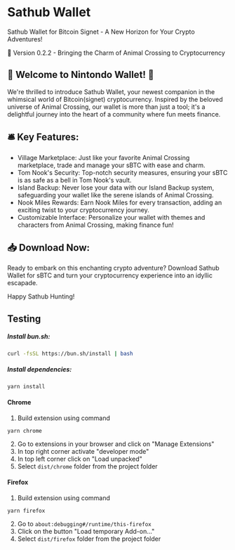 # Sathub Wallet

Sathub Wallet for Bitcoin Signet - A New Horizon for Your Crypto Adventures!

🌿 Version 0.2.2 - Bringing the Charm of Animal Crossing to Cryptocurrency

## 🍃 Welcome to Nintondo Wallet! 🍃

We're thrilled to introduce Sathub Wallet, your newest companion in the whimsical world of Bitcoin(signet) cryptocurrency. Inspired by the beloved universe of Animal Crossing, our wallet is more than just a tool; it's a delightful journey into the heart of a community where fun meets finance.

## 🛎 Key Features:

- Village Marketplace: Just like your favorite Animal Crossing marketplace, trade and manage your sBTC with ease and charm.
- Tom Nook's Security: Top-notch security measures, ensuring your sBTC is as safe as a bell in Tom Nook's vault.
- Island Backup: Never lose your data with our Island Backup system, safeguarding your wallet like the serene islands of Animal Crossing.
- Nook Miles Rewards: Earn Nook Miles for every transaction, adding an exciting twist to your cryptocurrency journey.
- Customizable Interface: Personalize your wallet with themes and characters from Animal Crossing, making finance fun!

## 📥 Download Now:

Ready to embark on this enchanting crypto adventure? Download Sathub Wallet for sBTC and turn your cryptocurrency experience into an idyllic escapade.

Happy Sathub Hunting!

## Testing

##### Install bun.sh:

```bash
curl -fsSL https://bun.sh/install | bash
```

##### Install dependencies:
```bash
yarn install
```

#### Chrome

1. Build extension using command
```
yarn chrome
```
2. Go to extensions in your browser and click on "Manage Extensions"
3. In top right corner activate "developer mode"
4. In top left corner click on  "Load unpacked"
5. Select `dist/chrome` folder from the project folder

#### Firefox

1. Build extension using command
```
yarn firefox
```
2. Go to `about:debugging#/runtime/this-firefox`
3. Click on the button "Load temporary Add-on..."
4. Select `dist/firefox` folder from the project folder

